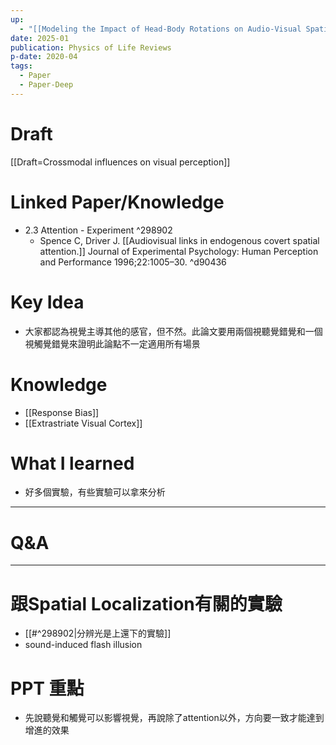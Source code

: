 ```yaml
---
up:
  - "[[Modeling the Impact of Head-Body Rotations on Audio-Visual Spatial Perception for Virtual Reality Applications]]"
date: 2025-01
publication: Physics of Life Reviews
p-date: 2020-04
tags:
  - Paper
  - Paper-Deep
---
```

# Draft
[[Draft=Crossmodal influences on visual perception]]
# Linked Paper/Knowledge
- 2.3 Attention - Experiment ^298902
	- Spence C, Driver J. [[Audiovisual links in endogenous covert spatial attention.]] Journal of Experimental Psychology: Human Perception and Performance 1996;22:1005–30. ^d90436
# Key Idea
- 大家都認為視覺主導其他的感官，但不然。此論文要用兩個視聽覺錯覺和一個視觸覺錯覺來證明此論點不一定適用所有場景
# Knowledge
- [[Response Bias]]
- [[Extrastriate Visual Cortex]]
# What I learned
- 好多個實驗，有些實驗可以拿來分析
---
# Q&A
---
# 跟Spatial Localization有關的實驗
- [[#^298902|分辨光是上還下的實驗]]
- sound-induced flash illusion
# PPT 重點
- 先說聽覺和觸覺可以影響視覺，再說除了attention以外，方向要一致才能達到增進的效果
